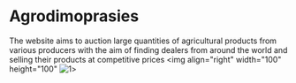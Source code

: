 # Agrodimoprasies

The website aims to auction large quantities of agricultural products from various producers with the aim of finding dealers from around the world and selling their products at competitive prices
<img align="right" width="100" height="100"
![1](https://user-images.githubusercontent.com/74098652/114321971-6b86f000-9b26-11eb-8fcd-e544e6abbc78.png)>




